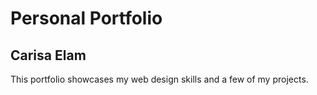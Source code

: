 # Personal Portfolio 
## Carisa Elam 
This portfolio showcases my web design skills and a few of my projects. 